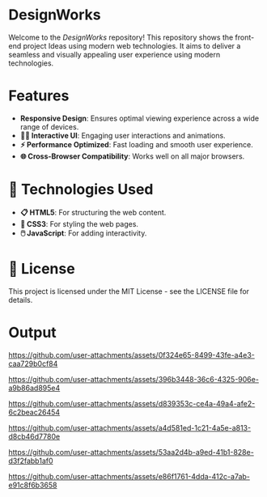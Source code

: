 # DesignWorks 
Welcome to the $DesignWorks$ repository! This repository shows the front-end project Ideas using modern web technologies. It aims to deliver a seamless and visually appealing user experience using modern technologies.
<br>
# Features
  - **Responsive Design**: Ensures optimal viewing experience across a wide range of devices.
  - **🧑‍🎨 Interactive UI**: Engaging user interactions and animations.
  - **⚡ Performance Optimized**: Fast loading and smooth user experience.
  - **🌐 Cross-Browser Compatibility**: Works well on all major browsers.

# 🔧 Technologies Used
- **📋 HTML5**: For structuring the web content.
- **🎨 CSS3**: For styling the web pages.
- **🖱️ JavaScript**: For adding interactivity.

# 📄 License
This project is licensed under the MIT License - see the LICENSE file for details.

# Output
https://github.com/user-attachments/assets/0f324e65-8499-43fe-a4e3-caa729b0cf84

https://github.com/user-attachments/assets/396b3448-36c6-4325-906e-a9b86ad895e4

https://github.com/user-attachments/assets/d839353c-ce4a-49a4-afe2-6c2beac26454

https://github.com/user-attachments/assets/a4d581ed-1c21-4a5e-a813-d8cb46d7780e

https://github.com/user-attachments/assets/53aa2d4b-a9ed-41b1-828e-d3f2fabb1af0

https://github.com/user-attachments/assets/e86f1761-4dda-412c-a7ab-e91c8f6b3658
